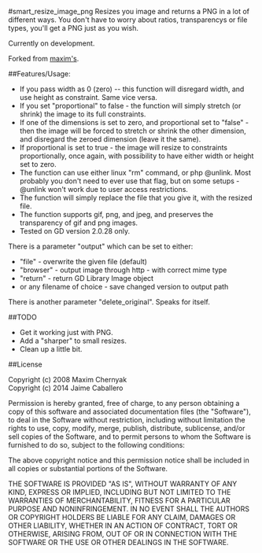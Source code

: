 #smart_resize_image_png
Resizes you image and returns a PNG in a lot of different ways. You don't have to worry about ratios, transparencys or file types, you'll get a PNG just as you wish.

Currently on development.

Forked from [maxim's](https://github.com/maxim/smart_resize_image).

##Features/Usage:

* If you pass width as 0 (zero) -- this function will disregard width, and use height as constraint. Same vice versa.
* If you set "proportional" to false - the function will simply stretch (or shrink) the image to its full constraints.
* If one of the dimensions is set to zero, and proportional set to "false" - then the image will be forced to stretch or shrink the other dimension, and disregard the zeroed dimension (leave it the same).
* If proportional is set to true - the image will resize to constraints proportionally, once again, with possibility to have either width or height set to zero.
* The function can use either linux "rm" command, or php @unlink. Most probably you don't need to ever use that flag, but on some setups - @unlink won't work due to user access restrictions.
* The function will simply replace the file that you give it, with the resized file.
* The function supports gif, png, and jpeg, and preserves the transparency of gif and png images.
* Tested on GD version 2.0.28 only. 

There is a parameter "output" which can be set to either:  
* "file" - overwrite the given file (default)
* "browser" - output image through http - with correct mime type
* "return" - return GD Library Image object
* or any filename of choice - save changed version to output path

There is another parameter "delete_original". Speaks for itself.

##TODO
* Get it working just with PNG.
* Add a "sharper" to small resizes.
* Clean up a little bit. 


##License

Copyright (c) 2008 Maxim Chernyak  
Copyright (c) 2014 Jaime Caballero
 
Permission is hereby granted, free of charge, to any person obtaining
a copy of this software and associated documentation files (the
"Software"), to deal in the Software without restriction, including
without limitation the rights to use, copy, modify, merge, publish,
distribute, sublicense, and/or sell copies of the Software, and to
permit persons to whom the Software is furnished to do so, subject to
the following conditions:
 
The above copyright notice and this permission notice shall be
included in all copies or substantial portions of the Software.
 
THE SOFTWARE IS PROVIDED "AS IS", WITHOUT WARRANTY OF ANY KIND,
EXPRESS OR IMPLIED, INCLUDING BUT NOT LIMITED TO THE WARRANTIES OF
MERCHANTABILITY, FITNESS FOR A PARTICULAR PURPOSE AND
NONINFRINGEMENT. IN NO EVENT SHALL THE AUTHORS OR COPYRIGHT HOLDERS BE
LIABLE FOR ANY CLAIM, DAMAGES OR OTHER LIABILITY, WHETHER IN AN ACTION
OF CONTRACT, TORT OR OTHERWISE, ARISING FROM, OUT OF OR IN CONNECTION
WITH THE SOFTWARE OR THE USE OR OTHER DEALINGS IN THE SOFTWARE.